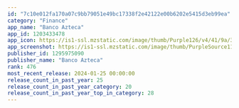 ```yaml
---
id: "7c10e012fa170a07c9bb79051e49bc17338f2e42122e00b6202e5415d3eb99ea"
category: "Finance"
app_name: "Banco Azteca"
app_id: 1203433478
app_icon: https://is1-ssl.mzstatic.com/image/thumb/Purple126/v4/41/9a/33/419a33af-cbd3-94c8-9cd1-92d13f828c14/AppIcon-0-0-1x_U007emarketing-0-0-0-7-0-0-sRGB-0-0-0-GLES2_U002c0-512MB-85-220-0-0.png/1024x1024bb.png
app_screenshot: https://is1-ssl.mzstatic.com/image/thumb/PurpleSource116/v4/ed/fe/2a/edfe2a68-8eea-c3eb-a187-d9b13e57145f/f44ec7d2-8e43-4e89-9520-fdc83d6cdf39_1242x2268_AppStores_iOS_1.png/1242x2688bb.png
publisher_id: 1295975090
publisher_name: "Banco Azteca"
rank: 476
most_recent_release: 2024-01-25 00:00:00
release_count_in_past_year: 25
release_count_in_past_year_category: 20
release_count_in_past_year_top_in_category: 28
---
```

